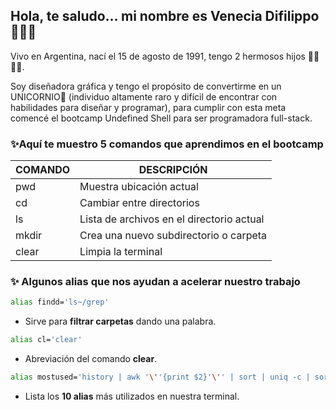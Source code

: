 ## Hola, te saludo... mi nombre es Venecia Difilippo 🙋🏻‍♀️

Vivo en Argentina, nací el 15 de agosto de 1991, tengo 2 hermosos hijos 👦🏻👧🏻.

Soy diseñadora gráfica y tengo el propósito de convertirme en un UNICORNIO🦄 (individuo altamente raro y difícil de encontrar con habilidades para diseñar y programar), para cumplir con esta meta comencé el bootcamp Undefined Shell para ser programadora full-stack.

### ✨Aquí te muestro 5 comandos que aprendimos en el bootcamp
|COMANDO|              DESCRIPCIÓN                 |
|-------|------------------------------------------|
|  pwd  | Muestra ubicación actual                 |
|  cd   | Cambiar entre directorios                |
|  ls   | Lista de archivos en el directorio actual|
|  mkdir| Crea una nuevo subdirectorio o carpeta   |
|  clear| Limpia la terminal                       |

### ✨ Algunos alias que nos ayudan a acelerar nuestro trabajo

```bash
alias findd='ls~/grep'
```
* Sirve para **filtrar carpetas** dando una palabra.
```bash
alias cl='clear'
```
* Abreviación del comando **clear**.

```bash
alias mostused='history | awk '\''{print $2}'\'' | sort | uniq -c | sort -nr | head -n 10'
```
* Lista los **10 alias** más utilizados en nuestra terminal.
